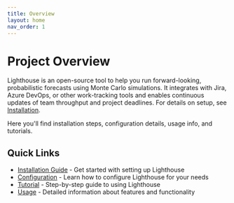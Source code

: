 ```yaml
---
title: Overview
layout: home
nav_order: 1
---
```


# Project Overview
Lighthouse is an open-source tool to help you run forward-looking, probabilistic forecasts using Monte Carlo simulations. It integrates with Jira, Azure DevOps, or other work-tracking tools and enables continuous updates of team throughput and project deadlines. For details on setup, see [Installation](./installation.md).

Here you'll find installation steps, configuration details, usage info, and tutorials.

## Quick Links
* [Installation Guide](./installation.md) - Get started with setting up Lighthouse
* [Configuration](./configuration.md) - Learn how to configure Lighthouse for your needs
* [Tutorial](./tutorial.md) - Step-by-step guide to using Lighthouse
* [Usage](./usage.md) - Detailed information about features and functionality

